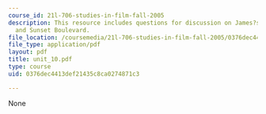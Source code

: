 ```yaml
---
course_id: 21l-706-studies-in-film-fall-2005
description: This resource includes questions for discussion on James?s Tale nested,
  and Sunset Boulevard.
file_location: /coursemedia/21l-706-studies-in-film-fall-2005/0376dec4413def21435c8ca0274871c3_unit_10.pdf
file_type: application/pdf
layout: pdf
title: unit_10.pdf
type: course
uid: 0376dec4413def21435c8ca0274871c3

---
```

None